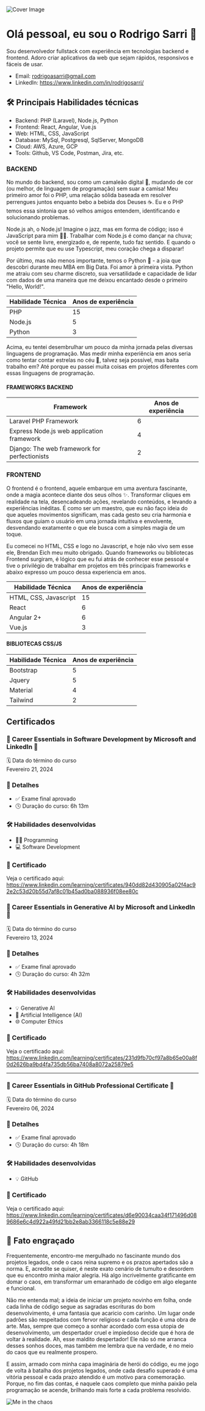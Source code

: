 ![Cover Image](https://github.com/rodrigosarri/rodrigosarri/blob/main/cover.jpg)


# Olá pessoal, eu sou o Rodrigo Sarri 👋

Sou desenvolvedor fullstack com experiência em tecnologias backend e frontend. Adoro criar aplicativos da web que sejam rápidos, responsivos e fáceis de usar.

- Email: rodrigoasarri@gmail.com
- LinkedIn: https://www.linkedin.com/in/rodrigosarri/

## 🛠️ Principais Habilidades técnicas

- Backend: PHP (Laravel), Node.js, Python
- Frontend: React, Angular, Vue.js
- Web: HTML, CSS, JavaScript
- Database: MySql, Postgresql, SqlServer, MongoDB
- Cloud: AWS, Azure, GCP
- Tools: Github, VS Code, Postman, Jira, etc.

### BACKEND

No mundo do backend, sou como um camaleão digital 🦎, mudando de cor (ou melhor, de linguagem de programação) sem suar a camisa! Meu primeiro amor foi o PHP, uma relação sólida baseada em resolver perrengues juntos enquanto bebo a bebida dos Deuses ☕. Eu e o PHP temos essa sintonia que só velhos amigos entendem, identificando e solucionando problemas.

Node.js ah, o Node.js! Imagine o jazz, mas em forma de código; isso é JavaScript para mim 🎷🎶. Trabalhar com Node.js é como dançar na chuva; você se sente livre, energizado e, de repente, tudo faz sentido. E quando o projeto permite que eu use Typescript, meu coração chega a disparar!

Por último, mas não menos importante, temos o Python 🐍 - a joia que descobri durante meu MBA em Big Data. Foi amor à primeira vista. Python me atraiu com seu charme discreto, sua versatilidade e capacidade de lidar com dados de uma maneira que me deixou encantado desde o primeiro "Hello, World!".

Habilidade Técnica | Anos de experiência |
----- | ------------------- |
PHP   | 15                 |
Node.js | 5                  |
Python | 3                   |

Acima, eu tentei desembrulhar um pouco da minha jornada pelas diversas linguagens de programação. Mas medir minha experiência em anos seria como tentar contar estrelas no céu 🌌, talvez seja possível, mas baita trabalho em? Até porque eu passei muita coisas em projetos diferentes com essas linguagens de programação.

#### FRAMEWORKS BACKEND

Framework | Anos de experiência |
----- | ------------------- |
Laravel PHP Framework | 6                  |
Express Node.js web application framework  | 4                  |
Django: The web framework for perfectionists | 2                  |

### FRONTEND

O frontend é o frontend, aquele embarque em uma aventura fascinante, onde a magia acontece diante dos seus olhos ✨. Transformar cliques em realidade na tela, desencadeando ações, revelando conteúdos, e levando a experiências inéditas. É como ser um maestro, que eu não faço ideia do que aqueles movimentos significam, mas cada gesto seu cria harmonia e fluxos que guiam o usuário em uma jornada intuitiva e envolvente, desvendando exatamente o que ele busca com a simples magia de um toque.

Eu comecei no HTML, CSS e logo no Javascript, e hoje não vivo sem esse ele, Brendan Eich meu muito obrigado. Quando frameworks ou bibliotecas Frontend surgiram, é lógico que eu fui atrás de conhecer esse pessoal e tive o privilégio de trabalhar em projetos em três principais frameworks e abaixo expresso um pouco dessa experiencia em anos.

Habilidade Técnica | Anos de experiência |
----- | ------------------- |
HTML, CSS, Javascript   | 15                 |
React | 6                  |
Angular 2+ | 6                  |
Vue.js | 3                   |

#### BIBLIOTECAS CSS/JS

Habilidade Técnica | Anos de experiência |
----- | ------------------- |
Bootstrap   | 5                 |
Jquery   | 5                 |
Material | 4                  |
Tailwind | 2                  |


## Certificados

### 🚀 Career Essentials in Software Development by Microsoft and LinkedIn 🚀

🗓 Data do término do curso<br>
Fevereiro 21, 2024

### 📜 Detalhes

- ✅ Exame final aprovado
- 🕓 Duração do curso: 6h 13m

### 🛠 Habilidades desenvolvidas

- 👨‍💻 Programming
- 💻 Software Development

### 🔗 Certificado

Veja o certificado aqui:
https://www.linkedin.com/learning/certificates/940dd82d430905a02f4ac92e2c53d20b55d7af8c01b45ad0ba088936f08ee80c

### 🚀 Career Essentials in Generative AI by Microsoft and LinkedIn 🚀

🗓 Data do término do curso<br>
Fevereiro 13, 2024

### 📜 Detalhes

- ✅ Exame final aprovado
- 🕓 Duração do curso: 4h 32m

### 🛠 Habilidades desenvolvidas

- 💡 Generative AI
- 🤖 Artificial Intelligence (AI)
- 🌐 Computer Ethics

### 🔗 Certificado

Veja o certificado aqui:
https://www.linkedin.com/learning/certificates/231d9fb70cf97a8b65e00a8f0d2626ba9bd4fa735db56ba7408a8072a25879e5

---------------------------------------------------------------------------------

### 🚀 Career Essentials in GitHub Professional Certificate 🚀

🗓 Data do término do curso<br>
Fevereiro 06, 2024

### 📜 Detalhes

- ✅ Exame final aprovado
- 🕓 Duração do curso: 4h 18m

### 🛠 Habilidades desenvolvidas

- 💡 GitHub

### 🔗 Certificado

Veja o certificado aqui:
https://www.linkedin.com/learning/certificates/d6e90034caa34f171496d089686e6c4d922a49fd21bb2e8ab3366118c5e88e29

## 🌟 Fato engraçado

Frequentemente, encontro-me mergulhado no fascinante mundo dos projetos legados, onde o caos reina supremo e os prazos apertados são a norma. E, acredite se quiser, é neste exato cenário de tumulto e desordem que eu encontro minha maior alegria. Há algo incrivelmente gratificante em domar o caos, em transformar um emaranhado de código em algo elegante e funcional.

Não me entenda mal; a ideia de iniciar um projeto novinho em folha, onde cada linha de código segue as sagradas escrituras do bom desenvolvimento, é uma fantasia que acaricio com carinho. Um lugar onde padrões são respeitados com fervor religioso e cada função é uma obra de arte. Mas, sempre que começo a sonhar acordado com essa utopia de desenvolvimento, um despertador cruel e impiedoso decide que é hora de voltar à realidade. Ah, esse maldito despertador! Ele não só me arranca desses sonhos doces, mas também me lembra que na verdade, é no meio do caos que eu realmente prospero.

E assim, armado com minha capa imaginária de herói do código, eu me jogo de volta à batalha dos projetos legados, onde cada desafio superado é uma vitória pessoal e cada prazo atendido é um motivo para comemoração. Porque, no fim das contas, é naquele caos completo que minha paixão pela programação se acende, brilhando mais forte a cada problema resolvido.

![Me in the chaos](https://github.com/rodrigosarri/rodrigosarri/blob/main/me_in_chaos.jpg)